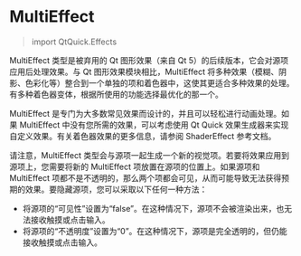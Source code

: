 # MultiEffect

>  import QtQuick.Effects

MultiEffect 类型是被弃用的 Qt 图形效果（来自 Qt 5）的后续版本，它会对源项应用后处理效果。与 Qt 图形效果模块相比，MultiEffect 将多种效果（模糊、阴影、色彩化等）整合到一个单独的项和着色器中，这使其更适合多种效果的处理。有多种着色器变体，根据所使用的功能选择最优化的那一个。

MultiEffect 是专门为大多数常见效果而设计的，并且可以轻松进行动画处理。如果 MultiEffect 中没有您所需的效果，可以考虑使用 Qt Quick 效果生成器来实现自定义效果。有关着色器效果的更多信息，请参阅 ShaderEffect 参考文档。

请注意，MultiEffect 类型会与源项一起生成一个新的视觉项。若要将效果应用到源项上，您需要将新的 MultiEffect 项放置在源项的位置上。如果源项和 MultiEffect 项都不是不透明的，那么两个项都会可见，从而可能导致无法获得预期的效果。要隐藏源项，您可以采取以下任何一种方法：

+ 将源项的“可见性”设置为“false”。在这种情况下，源项不会被渲染出来，也无法接收触摸或点击输入。
+ 将源项的“不透明度”设置为“0”。在这种情况下，源项是完全透明的，但仍能接收触摸或点击输入。